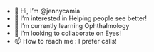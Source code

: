 - 👋 Hi, I’m @jennycamia
- 👀 I’m interested in Helping people see better!
- 🌱 I’m currently learning Ophthalmology
- 💞️ I’m looking to collaborate on Eyes!
- 📫 How to reach me : I prefer calls!

<!---
jennycamia/jennycamia is a ✨ special ✨ repository because its `README.md` (this file) appears on your GitHub profile.
You can click the Preview link to take a look at your changes.
--->
